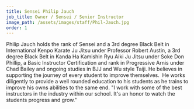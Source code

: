```yaml
---
title: Sensei Philip Jauch
job_title: Owner / Sensei / Senior Instructor
image_path: /assets/images/staff/Phil-Jauch.jpg
order: 1
---
```



Philip Jauch holds the rank of Sensei and a 3rd degree Black Belt in International Kenpo Karate Ju Jitsu under Professor Robert Austin, a 3rd degree Black Belt in Kanda Ha Kamishin Ryu Aiki Ju Jitsu under Soke Don Phillip, a Basic Instructor Certification and rank in Progressive Arnis under Chad Bailey and ongoing studies in BJJ and Wu style Taiji. He believes in supporting the journey of every student to improve themselves. &nbsp;He works diligently to provide a well rounded education to his students as he trains to improve his owns abilities to the same end. "I work with some of the best instructors in the industry within our school. It's an honor to watch the students progress and grow."
